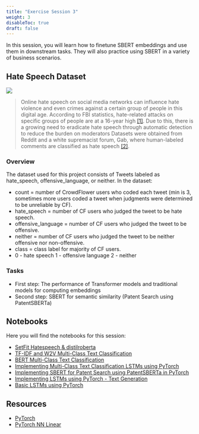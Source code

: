 ```yaml
---
title: "Exercise Session 3"
weight: 3
disableToc: true
draft: false
---
```


In this session, you will learn how to finetune SBERT embeddings and use them in downstream tasks. They will also practice using SBERT in a variety of business scenarios.


## Hate Speech Dataset

![](https://media.licdn.com/dms/image/C4D12AQGixW0ur9HJgg/article-cover_image-shrink_423_752/0/1520125944764?e=1681948800&v=beta&t=HGNUzbylZaCSKZBQy-ajyeUfL9oUAZv5plMLChAhfck)

> Online hate speech on social media networks can influence hate violence and even crimes against a certain group of people in this digital age. According to FBI statistics, hate-related attacks on specific groups of people are at a 16-year high [[1]](https://www.nytimes.com/2019/11/12/us/hate-crimes-fbi-report.html). Due to this, there is a growing need to eradicate hate speech through automatic detection to reduce the burden on moderators Datasets were obtained from Reddit and a white supremacist forum, Gab, where human-labeled comments are classified as hate speech [[2]](https://github.com/jing-qian/A-Benchmark-Dataset-for-Learning-to-Intervene-in-Online-Hate-Speech). 


### Overview

The dataset used for this project consists of Tweets labeled as hate_speech, offensive_language, or neither. In the dataset:

* count = number of CrowdFlower users who coded each tweet (min is 3, sometimes more users coded a tweet when judgments were determined to be unreliable by CF).
* hate_speech = number of CF users who judged the tweet to be hate speech.
* offensive_language = number of CF users who judged the tweet to be offensive.
* neither = number of CF users who judged the tweet to be neither offensive nor non-offensive.
* class = class label for majority of CF users.
* 0 - hate speech 1 - offensive language 2 - neither



### Tasks

* First step: The performance of Transformer models and traditional models for computing embeddings
* Second step: SBERT for semantic similarity (Patent Search using PatentSBERTa)


## Notebooks

Here you will find the notebooks for this session:



* [SetFit Hatespeech & distilroberta]()
* [TF-IDF and W2V Multi-Class Text Classification](https://colab.research.google.com/github/aaubs/ds-master/blob/main/notebooks/M4_TFIDF_W2V_multiclass_text_classification.ipynb)
* [BERT Multi-Class Text Classification](https://colab.research.google.com/github/aaubs/ds-master/blob/main/notebooks/M4_BERT_multiclass_text_classification.ipynb)
* [Implementing Multi-Class Text Classification LSTMs using PyTorch](https://colab.research.google.com/github/aaubs/ds-master/blob/main/notebooks/M4_LSTM_multiclass_text_classification_PyTorch_v1.ipynb)
* [Implementing SBERT for Patent Search using PatentSBERTa in PyTorch](https://colab.research.google.com/github/aaubs/ds-master/blob/main/notebooks/M4_PatentSBERTa_For_PatentSearch.ipynb)
* [Implementing LSTMs using PyTorch - Text Generation](https://github.com/aaubs/ds-master/blob/main/notebooks/M3_Character_Level_LSTM_PyTorch.ipynb)
* [Basic LSTMs using PyTorch](https://colab.research.google.com/github/aaubs/ds-master/blob/main/notebooks/M4_Basic_LSTM_PyTorch.ipynb)

## Resources

* [PyTorch](https://pytorch.org/docs/stable/nn.html)
* [PyTorch NN Linear](https://www.sharetechnote.com/html/Python_PyTorch_nn_Linear_01.html)

